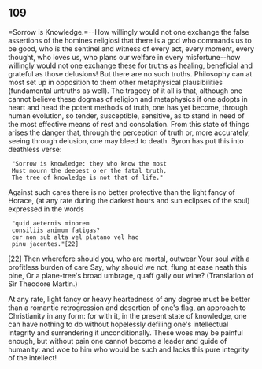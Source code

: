 ## 109

=Sorrow is Knowledge.=--How willingly would not one exchange the false
assertions of the homines religiosi that there is a god who commands us
to be good, who is the sentinel and witness of every act, every moment,
every thought, who loves us, who plans our welfare in every
misfortune--how willingly would not one exchange these for truths as
healing, beneficial and grateful as those delusions! But there are no
such truths. Philosophy can at most set up in opposition to them other
metaphysical plausibilities (fundamental untruths as well). The tragedy
of it all is that, although one cannot believe these dogmas of religion
and metaphysics if one adopts in heart and head the potent methods of
truth, one has yet become, through human evolution, so tender,
susceptible, sensitive, as to stand in need of the most effective means
of rest and consolation. From this state of things arises the danger
that, through the perception of truth or, more accurately, seeing
through delusion, one may bleed to death. Byron has put this into
deathless verse:

     "Sorrow is knowledge: they who know the most
     Must mourn the deepest o'er the fatal truth,
     The tree of knowledge is not that of life."

Against such cares there is no better protective than the light fancy of
Horace, (at any rate during the darkest hours and sun eclipses of the
soul) expressed in the words

     "quid aeternis minorem
     consiliis animum fatigas?
     cur non sub alta vel platano vel hac
     pinu jacentes."[22]

[22] Then wherefore should you, who are mortal, outwear
     Your soul with a profitless burden of care
     Say, why should we not, flung at ease neath this pine,
     Or a plane-tree's broad umbrage, quaff gaily our wine?
                      (Translation of Sir Theodore Martin.)

At any rate, light fancy or heavy heartedness of any degree must be
better than a romantic retrogression and desertion of one's flag, an
approach to Christianity in any form: for with it, in the present state
of knowledge, one can have nothing to do without hopelessly defiling
one's intellectual integrity and surrendering it unconditionally. These
woes may be painful enough, but without pain one cannot become a leader
and guide of humanity: and woe to him who would be such and lacks this
pure integrity of the intellect!


